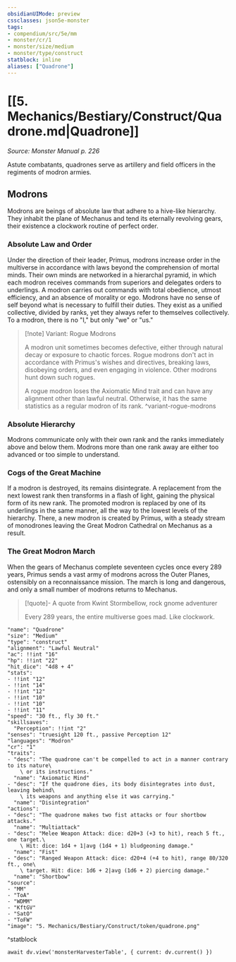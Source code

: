 ```yaml
---
obsidianUIMode: preview
cssclasses: json5e-monster
tags:
- compendium/src/5e/mm
- monster/cr/1
- monster/size/medium
- monster/type/construct
statblock: inline
aliases: ["Quadrone"]
---
```

# [[5. Mechanics/Bestiary/Construct/Quadrone.md|Quadrone]]
*Source: Monster Manual p. 226*  

Astute combatants, quadrones serve as artillery and field officers in the regiments of modron armies.

## Modrons

Modrons are beings of absolute law that adhere to a hive-like hierarchy. They inhabit the plane of Mechanus and tend its eternally revolving gears, their existence a clockwork routine of perfect order.

### Absolute Law and Order

Under the direction of their leader, Primus, modrons increase order in the multiverse in accordance with laws beyond the comprehension of mortal minds. Their own minds are networked in a hierarchal pyramid, in which each modron receives commands from superiors and delegates orders to underlings. A modron carries out commands with total obedience, utmost efficiency, and an absence of morality or ego. Modrons have no sense of self beyond what is necessary to fulfill their duties. They exist as a unified collective, divided by ranks, yet they always refer to themselves collectively. To a modron, there is no "I," but only "we" or "us."

> [!note] Variant: Rogue Modrons
> 
> A modron unit sometimes becomes defective, either through natural decay or exposure to chaotic forces. Rogue modrons don't act in accordance with Primus's wishes and directives, breaking laws, disobeying orders, and even engaging in violence. Other modrons hunt down such rogues.
> 
> A rogue modron loses the Axiomatic Mind trait and can have any alignment other than lawful neutral. Otherwise, it has the same statistics as a regular modron of its rank.
^variant-rogue-modrons

### Absolute Hierarchy

Modrons communicate only with their own rank and the ranks immediately above and below them. Modrons more than one rank away are either too advanced or too simple to understand.

### Cogs of the Great Machine

If a modron is destroyed, its remains disintegrate. A replacement from the next lowest rank then transforms in a flash of light, gaining the physical form of its new rank. The promoted modron is replaced by one of its underlings in the same manner, all the way to the lowest levels of the hierarchy. There, a new modron is created by Primus, with a steady stream of monodrones leaving the Great Modron Cathedral on Mechanus as a result.

### The Great Modron March

When the gears of Mechanus complete seventeen cycles once every 289 years, Primus sends a vast army of modrons across the Outer Planes, ostensibly on a reconnaissance mission. The march is long and dangerous, and only a small number of modrons returns to Mechanus.

> [!quote]- A quote from Kwint Stormbellow, rock gnome adventurer  
> 
> Every 289 years, the entire multiverse goes mad. Like clockwork.


```statblock
"name": "Quadrone"
"size": "Medium"
"type": "construct"
"alignment": "Lawful Neutral"
"ac": !!int "16"
"hp": !!int "22"
"hit_dice": "4d8 + 4"
"stats":
- !!int "12"
- !!int "14"
- !!int "12"
- !!int "10"
- !!int "10"
- !!int "11"
"speed": "30 ft., fly 30 ft."
"skillsaves":
  "Perception": !!int "2"
"senses": "truesight 120 ft., passive Perception 12"
"languages": "Modron"
"cr": "1"
"traits":
- "desc": "The quadrone can't be compelled to act in a manner contrary to its nature\
    \ or its instructions."
  "name": "Axiomatic Mind"
- "desc": "If the quadrone dies, its body disintegrates into dust, leaving behind\
    \ its weapons and anything else it was carrying."
  "name": "Disintegration"
"actions":
- "desc": "The quadrone makes two fist attacks or four shortbow attacks."
  "name": "Multiattack"
- "desc": "Melee Weapon Attack: dice: d20+3 (+3 to hit), reach 5 ft., one target.\
    \ Hit: dice: 1d4 + 1|avg (1d4 + 1) bludgeoning damage."
  "name": "Fist"
- "desc": "Ranged Weapon Attack: dice: d20+4 (+4 to hit), range 80/320 ft., one\
    \ target. Hit: dice: 1d6 + 2|avg (1d6 + 2) piercing damage."
  "name": "Shortbow"
"source":
- "MM"
- "ToA"
- "WDMM"
- "KftGV"
- "SatO"
- "ToFW"
"image": "5. Mechanics/Bestiary/Construct/token/quadrone.png"
```
^statblock

```dataviewjs
await dv.view('monsterHarvesterTable', { current: dv.current() })
```